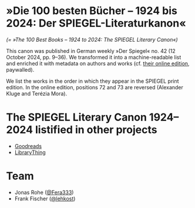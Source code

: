 # »Die 100 besten Bücher – 1924 bis 2024: Der SPIEGEL-Literaturkanon«
*(= »The 100 Best Books – 1924 to 2024: The SPIEGEL Literary Canon«)*

This canon was published in German weekly »Der Spiegel« no. 42 (12 October 2024, pp. 9–36). We transformed it into a machine-readable list and enriched it with metadata on authors and works (cf. [their online edition](https://www.spiegel.de/kultur/literatur/spiegel-literaturkanon-die-besten-100-buecher-aus-100-jahren-a-e1e74cd7-9cd8-4743-9334-1622cab3ddb4), paywalled).

We list the works in the order in which they appear in the SPIEGEL print edition. In the online edition, positions 72 and 73 are reversed (Alexander Kluge and Terézia Mora).

# The SPIEGEL Literary Canon 1924–2024 listified in other projects
- [Goodreads](https://www.goodreads.com/list/show/219264.Der_SPIEGEL_Literaturkanon)
- [LibraryThing](https://www.librarything.com/list/45904/all/Die-besten-Werke-der-deutschsprachigen-Erz%C3%A4hlliteratur-von-1924-bis-2024)

# Team
- Jonas Rohe ([@Fera333](https://github.com/fera333))
- Frank Fischer ([@lehkost](https://github.com/lehkost))
